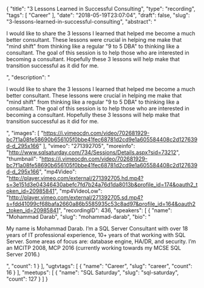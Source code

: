 {
  "title": "3 Lessons Learned in Successful Consulting",
  "type": "recording",
  "tags": [
    "Career"
  ],
  "date": "2018-05-19T23:07:04",
  "draft": false,
  "slug": "3-lessons-learned-in-successful-consulting",
  "abstract": "<p>I would like to share the 3 lessons I learned that helped me become a much better consultant. These lessons were crucial in helping me make that \"mind shift\" from thinking like a regular \"9 to 5 DBA\" to thinking like a consultant. The goal of this session is to help those who are interested in becoming a consultant. Hopefully these 3 lessons will help make that transition successful as it did for me.</p>",
  "description": "<p>I would like to share the 3 lessons I learned that helped me become a much better consultant. These lessons were crucial in helping me make that \"mind shift\" from thinking like a regular \"9 to 5 DBA\" to thinking like a consultant. The goal of this session is to help those who are interested in becoming a consultant. Hopefully these 3 lessons will help make that transition successful as it did for me.</p>",
  "images": [
    "https://i.vimeocdn.com/video/702681929-bc7f1a08fe58690b656105f0bbe41fec68781d2cd9e1a605584408c2d127639d-d_295x166"
  ],
  "vimeo": "271392705",
  "moreinfo": "http://www.sqlsaturday.com/734/Sessions/Details.aspx?sid=73212",
  "thumbnail": "https://i.vimeocdn.com/video/702681929-bc7f1a08fe58690b656105f0bbe41fec68781d2cd9e1a605584408c2d127639d-d_295x166",
  "mp4Video": "http://player.vimeo.com/external/271392705.hd.mp4?s=3e151d3e04346430abefc7fd7b24a76d1da8013b&profile_id=174&oauth2_token_id=20985841",
  "mp4VideoLow": "http://player.vimeo.com/external/271392705.sd.mp4?s=fdd41099cf68bafa2660a86b5585935c53c8ad97&profile_id=164&oauth2_token_id=20985841",
  "recordingID": 436,
  "speakers": [
    {
      "name": "Mohammad Darab",
      "slug": "mohammad-darab",
      "bio": "<p>My name is Mohammad Darab. I’m a SQL Server Consultant with over 18 years of IT professional experience, 10+ years of that working with SQL Server. Some areas of focus are: database engine, HA/DR, and security. I’m an MCITP 2008, MCP 2016 (currently working towards my MCSE SQL Server 2016.)</p>",
      "count": 1
    }
  ],
  "ugtvtags": [
    {
      "name": "Career",
      "slug": "career",
      "count": 16
    }
  ],
  "meetups": [
    {
      "name": "SQL Saturday",
      "slug": "sql-saturday",
      "count": 127
    }
  ]
}
